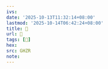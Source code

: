 ```yaml
---
ivs:
date: '2025-10-13T11:32:14+08:00'
lastmod: '2025-10-14T06:42:24+08:00'
title: 󰬍
url: 󰬍
tags: [𨋟]
hex: 
src: GHZR
note:
---
```

